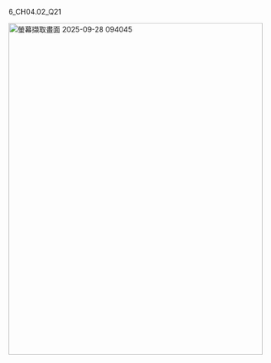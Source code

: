 6_CH04.02_Q21

<img width="501" height="655" alt="螢幕擷取畫面 2025-09-28 094045" src="https://github.com/user-attachments/assets/d5174273-69fe-4a5c-9203-60660fb9a38d" />
